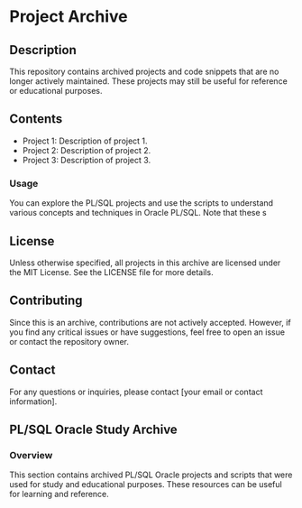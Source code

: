 # Project Archive

## Description
This repository contains archived projects and code snippets that are no longer actively maintained. These projects may still be useful for reference or educational purposes.

## Contents
- Project 1: Description of project 1.
- Project 2: Description of project 2.
- Project 3: Description of project 3.


### Usage
You can explore the PL/SQL projects and use the scripts to understand various concepts and techniques in Oracle PL/SQL. Note that these s

## License
Unless otherwise specified, all projects in this archive are licensed under the MIT License. See the LICENSE file for more details.

## Contributing
Since this is an archive, contributions are not actively accepted. However, if you find any critical issues or have suggestions, feel free to open an issue or contact the repository owner.

## Contact
For any questions or inquiries, please contact [your email or contact information].
## PL/SQL Oracle Study Archive

### Overview
This section contains archived PL/SQL Oracle projects and scripts that were used for study and educational purposes. These resources can be useful for learning and reference.
